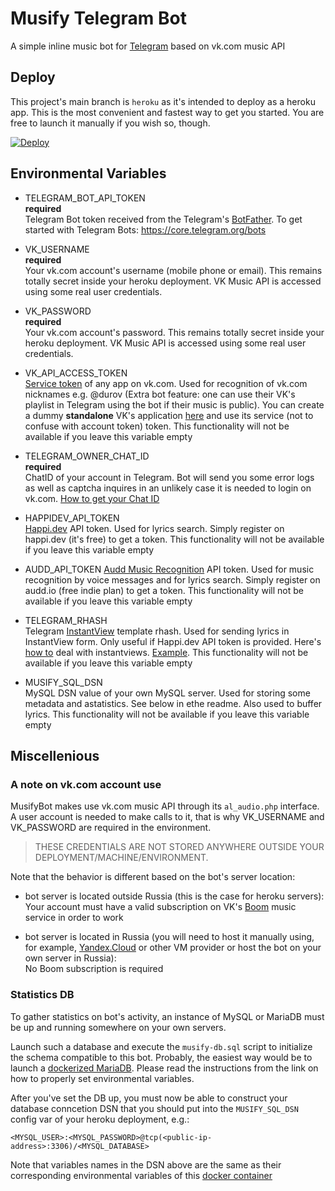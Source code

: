 # Musify Telegram Bot
A simple inline music bot for [Telegram](t.me) based on vk.com music API

## Deploy
This project's main branch is `heroku` as it's intended to deploy as a heroku app. This is the most convenient and fastest way to get you started. You are free to launch it manually if you wish so, though.

[![Deploy](https://www.herokucdn.com/deploy/button.svg)](https://heroku.com/deploy)

## Environmental Variables
- TELEGRAM_BOT_API_TOKEN  
**required**  
Telegram Bot token received from the Telegram's [BotFather](https://t.me/botfather). To get started with Telegram Bots: https://core.telegram.org/bots

- VK_USERNAME  
**required**  
Your vk.com account's username (mobile phone or email). This remains totally secret inside your heroku deployment. VK Music API is accessed using some real user credentials.

- VK_PASSWORD  
**required**  
Your vk.com account's password. This remains totally secret inside your heroku deployment. VK Music API is accessed using some real user credentials.

- VK_API_ACCESS_TOKEN  
[Service token](https://vk.com/dev/access_token) of any app on vk.com. Used for recognition of vk.com nicknames e.g. @durov (Extra bot feature: one can use their VK's playlist in Telegram using the bot if their music is public). You can create a dummy **standalone** VK's application [here](https://vk.com/editapp?act=create) and use its service (not to confuse with account token) token. This functionality will not be available if you leave this variable empty

- TELEGRAM_OWNER_CHAT_ID  
**required**  
ChatID of your account in Telegram. Bot will send you some error logs as well as captcha inquires in an unlikely case it is needed to login on vk.com. [How to get your Chat ID](https://sean-bradley.medium.com/get-telegram-chat-id-80b575520659)

- HAPPIDEV_API_TOKEN  
[Happi.dev](https://happi.dev/docs/music) API token. Used for lyrics search. Simply register on happi.dev (it's free) to get a token. This functionality will not be available if you leave this variable empty

- AUDD_API_TOKEN
[Audd Music Recognition]() API token. Used for music recognition by voice messages and for lyrics search. Simply register on audd.io (free indie plan) to get a token. This functionality will not be available if you leave this variable empty

- TELEGRAM_RHASH  
Telegram [InstantView](https://instantview.telegram.org/) template rhash. Used for sending lyrics in InstantView form. Only useful if Happi.dev API token is provided. Here's [how to](https://instantview.telegram.org/#templates-tutorial) deal with instantviews. [Example](https://t.me/iv?url=https%3A%2F%2Fmusify-bot.herokuapp.com%2Flyrics%2F1996%2F2382%2F40356&rhash=81c30e9e431429). This functionality will not be available if you leave this variable empty

- MUSIFY_SQL_DSN  
MySQL DSN value of your own MySQL server. Used for storing some metadata and astatistics. See below in ethe readme. Also used to buffer lyrics. This functionality will not be available if you leave this variable empty

## Miscellenious
### A note on vk.com account use
MusifyBot makes use vk.com music API through its `al_audio.php` interface. A user account is needed to make calls to it, that is why VK_USERNAME and VK_PASSWORD are required in the environment.  
> THESE CREDENTIALS ARE NOT STORED ANYWHERE OUTSIDE YOUR DEPLOYMENT/MACHINE/ENVIRONMENT.

Note that the behavior is different based on the bot's server location:

- bot server is located outside Russia (this is the case for heroku servers):  
Your account must have a valid subscription on VK's [Boom](https://vk.com/boom) music service in order to work

- bot server is located in Russia (you will need to host it manually using, for example, [Yandex.Cloud](https://cloud.yandex.com/) or other VM provider or host the bot on your own server in Russia):   
No Boom subscription is required

### Statistics DB
To gather statistics on bot's activity, an instance of MySQL or MariaDB must be up and running somewhere on your own servers.

Launch such a database and execute the `musify-db.sql` script to initialize the schema compatible to this bot. Probably, the easiest way would be to launch a [dockerized MariaDB](https://hub.docker.com/_/mariadb). Please read the instructions from the link on how to properly set environmental variables.

After you've set the DB up, you must now be able to construct your database conncetion DSN that you should put into the `MUSIFY_SQL_DSN` config var of your heroku deployment, e.g.:

```
<MYSQL_USER>:<MYSQL_PASSWORD>@tcp(<public-ip-address>:3306)/<MYSQL_DATABASE>
```

Note that variables names in the DSN above are the same as their corresponding environmental variables of this [docker container](https://hub.docker.com/_/mariadb)